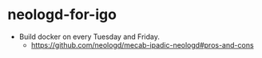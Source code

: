 # neologd-for-igo
- Build docker on every Tuesday and Friday.
  - https://github.com/neologd/mecab-ipadic-neologd#pros-and-cons

